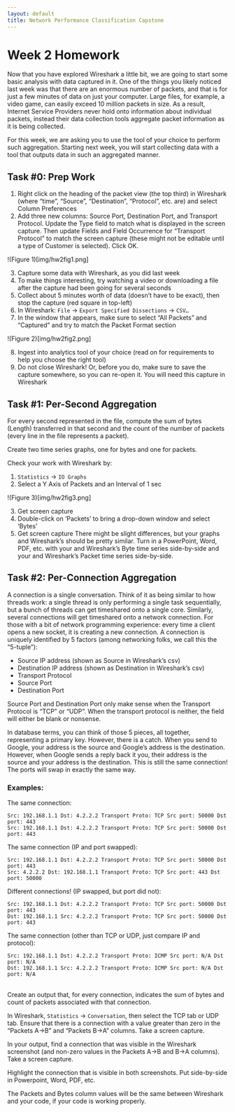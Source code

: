 ```yaml
---
layout: default
title: Network Performance Classification Capstone
---
```


# Week 2 Homework

Now that you have explored Wireshark a little bit, we are going to start some basic analysis with data captured in it. One of the things you likely noticed last week was that there are an enormous number of packets, and that is for just a few minutes of data on just your computer. Large files, for example, a video game, can easily exceed 10 million packets in size. As a result, Internet Service Providers never hold onto information about individual packets, instead their data collection tools aggregate packet information as it is being collected.

For this week, we are asking you to use the tool of your choice to perform such aggregation. Starting next week, you will start collecting data with a tool that outputs data in such an aggregated manner.


## Task #0: Prep Work

1.	Right click on the heading of the packet view (the top third) in Wireshark (where “time”, “Source”, “Destination”, “Protocol”, etc. are) and select Column Preferences
2.	Add three new columns: Source Port, Destination Port, and Transport Protocol. Update the Type field to match what is displayed in the screen capture. Then update Fields and Field Occurrence for “Transport Protocol” to match the screen capture (these might not be editable until a type of Customer is selected). Click OK.
 
!(Figure 1)[img/hw2fig1.png]

3.	Capture some data with Wireshark, as you did last week
4.	To make things interesting, try watching a video or downloading a file after the capture had been going for several seconds
5.	Collect about 5 minutes worth of data (doesn’t have to be exact), then stop the capture (red square in top-left)
6.	In Wireshark: `File` -> `Export Specified Dissections` -> `CSV…`
7.	In the window that appears, make sure to select “All Packets” and “Captured” and try to match the Packet Format section

!(Figure 2)[img/hw2fig2.png]

8.	Ingest into analytics tool of your choice (read on for requirements to help you choose the right tool)
9.	Do not close Wireshark! Or, before you do, make sure to save the capture somewhere, so you can re-open it. You will need this capture in Wireshark 


## Task #1: Per-Second Aggregation

For every second represented in the file, compute the sum of bytes (Length) transferred in that second and the count of the number of packets (every line in the file represents a packet).

Create two time series graphs, one for bytes and one for packets.

Check your work with Wireshark by:
1.	`Statistics` -> `IO Graphs`
2.	Select a Y Axis of Packets and an Interval of 1 sec

!(Figure 3)[img/hw2fig3.png]

3.	Get screen capture
4.	Double-click on ‘Packets’ to bring a drop-down window and select ‘Bytes’
5.	Get screen capture
There might be slight differences, but your graphs and Wireshark’s should be pretty similar.
Turn in a PowerPoint, Word, PDF, etc. with your and Wireshark’s Byte time series side-by-side and your and Wireshark’s Packet time series side-by-side.


## Task #2: Per-Connection Aggregation

A connection is a single conversation. Think of it as being similar to how threads work: a single thread is only performing a single task sequentially, but a bunch of threads can get timeshared onto a single core. Similarly, several connections will get timeshared onto a network connection. For those with a bit of network programming experience: every time a client opens a new socket, it is creating a new connection.
A connection is uniquely identified by 5 factors (among networking folks, we call this the “5-tuple”):
* Source IP address (shown as Source in Wireshark’s csv)
* Destination IP address (shown as Destination in Wireshark’s csv)
* Transport Protocol
* Source Port
* Destination Port

Source Port and Destination Port only make sense when the Transport Protocol is “TCP” or “UDP”. When the transport protocol is neither, the field will either be blank or nonsense.

In database terms, you can think of those 5 pieces, all together, representing a primary key. However, there is a catch. When you send to Google, your address is the source and Google’s address is the destination. However, when Google sends a reply back it you, their address is the source and your address is the destination. This is still the same connection! The ports will swap in exactly the same way.


### Examples:
The same connection: 
```
Src: 192.168.1.1 Dst: 4.2.2.2 Transport Proto: TCP Src port: 50000 Dst port: 443
Src: 192.168.1.1 Dst: 4.2.2.2 Transport Proto: TCP Src port: 50000 Dst port: 443
```

The same connection (IP and port swapped):
```
Src: 192.168.1.1 Dst: 4.2.2.2 Transport Proto: TCP Src port: 50000 Dst port: 443
Src: 4.2.2.2 Dst: 192.168.1.1 Transport Proto: TCP Src port: 443 Dst port: 50000
```


Different connections! (IP swapped, but port did not):
```
Src: 192.168.1.1 Dst: 4.2.2.2 Transport Proto: TCP Src port: 50000 Dst port: 443
Dst: 192.168.1.1 Src: 4.2.2.2 Transport Proto: TCP Src port: 50000 Dst port: 443
```


The same connection (other than TCP or UDP, just compare IP and protocol):
```
Src: 192.168.1.1 Dst: 4.2.2.2 Transport Proto: ICMP Src port: N/A Dst port: N/A
Dst: 192.168.1.1 Src: 4.2.2.2 Transport Proto: ICMP Src port: N/A Dst port: N/A
```

<br />
Create an output that, for every connection, indicates the sum of bytes and count of packets associated with that connection.

In Wireshark, `Statistics` -> `Conversation`, then select the TCP tab or UDP tab. Ensure that there is a connection with a value greater than zero in the “Packets A->B” and “Packets B->A” columns. Take a screen capture. 

In your output, find a connection that was visible in the Wireshark screenshot (and non-zero values in the Packets A->B and B->A columns). Take a screen capture.

Highlight the connection that is visible in both screenshots. Put side-by-side in Powerpoint, Word, PDF, etc.

The Packets and Bytes column values will be the same between Wireshark and your code, if your code is working properly.
